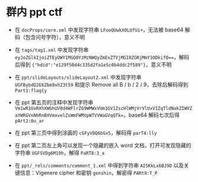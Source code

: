 # 群内 ppt ctf

- 在 `docProps/core.xml` 中发现字符串 `LFooQUwkXOLUfUi+`，无法被 base64 解码（包含问号字符），意义不明

- 在 `tags/tag1.xml` 中发现字符串 `eyJoZGlkIjoiZTEyOWY1MGQ0YzMzNWQyZmExZTVjMGI0ZGRjMmY1ODkifQ==`，解码后得到 `{"hdid":"e129f50d4c335d2fa1e5c0b4ddc2f589"}`，意义不明

  

- 在 `ppt/slideLayouts/slideLayout2.xml` 中发现字符串 `UGFBybdD2E6Zbm9xhZ3t59` 和提示 Remove all B / b / 2 / 9，去除后解码得到 `Part1:flag{y`

- 在 ppt 第五页的注释中发现字符串 `Vm1wR1UxRXhXWGhUV0d4WFlrZG9WMWxVUm1GV1ZscHlWMjVrVlUxV1ZqTldNakZIWVZaYWRGVnNhRnBXVmxvelZsWmFWMVpWTVVWaGVqQTk=`，base64 解码七次后得 `pArt2:0u_ar`

- 在 ppt 第三页中得到涂画的 `cGFyVDQ6bGx5`，解码得 `parT4:lly`

- 在 ppt 第二页左上角可以发现一个隐藏的嵌入 word 文档，打开可发现隐藏的字符串 `UGFSVDg6M19h`，解得 `PaRT8:3_a`

- 在 `ppt/_rels/comments/comment_1.xml` 中得到字符串 `AISKkLx6BJ9D` 以及关键信息：Vigenere cipher 和密钥 `genshin`，解密得 `PARt9:T_P`